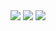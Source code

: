 <!--
[DM](https://www.instagram.com/_honey_hyoni)   
[??](https://honeyhyoni.github.io/honey/)
--!>

<a href="https://honeyhyoni.github.io/honey" target="_blank"><img src="https://img.shields.io/badge/Github.io-black?style=flat-square&logo=GitHub"/></a>

<a href="https://github.com/honeyhyoni" target="_blank"><img src="https://img.shields.io/badge/Sub-black?style=flat-square&logo=GitHub"/></a>
    

<a href="https://www.notion.so/f5530f7d785346f4a3d2e282d6e733c4](https://cliff-methane-2d4.notion.site/b9997150fb48443db0b717325b0c1b79?v=4b6e0d9136a14475a00dadea3b82eb1f" target="_blank"><img src="https://img.shields.io/badge/Notion-gray?style=flat-square&logo=notion"/></a>
<br/>
